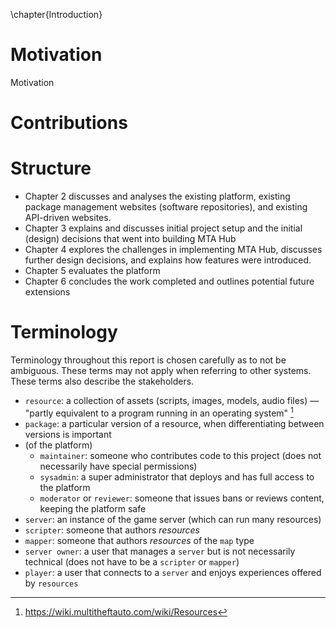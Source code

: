 \chapter{Introduction}

<!--
It should be 30 to 60 pages long, and preferably no shorter than 20 pages.
Appendices are in addition to this and you should place detail here which may be too much
or not strictly necessary when reading the relevant section.
-->

# Motivation

Motivation

# Contributions

# Structure

- Chapter 2 discusses and analyses the existing platform, existing package management websites (software repositories), and existing API-driven websites.
- Chapter 3 explains and discusses initial project setup and the initial (design) decisions that went into building MTA Hub
- Chapter 4 explores the challenges in implementing MTA Hub, discusses further design decisions, and explains how features were introduced.
- Chapter 5 evaluates the platform
- Chapter 6 concludes the work completed and outlines potential future extensions

# Terminology

Terminology throughout this report is chosen carefully as to not be ambiguous. These terms may not apply when referring to other systems. These terms also describe the stakeholders.

- `resource`: a collection of assets (scripts, images, models, audio files) — "partly equivalent to a program running in an operating system" [^what-is-a-resource]
- `package`: a particular version of a resource, when differentiating between versions is important
- (of the platform)
    - `maintainer`: someone who contributes code to this project (does not necessarily have special permissions)
    - `sysadmin`: a super administrator that deploys and has full access to the platform
    - `moderator` or `reviewer`: someone that issues bans or reviews content, keeping the platform safe
- `server`: an instance of the game server (which can run many resources)
- `scripter`: someone that authors _resources_
- `mapper`: someone that authors _resources_ of the `map` type
- `server owner`: a user that manages a `server` but is not necessarily technical (does not have to be a `scripter` or `mapper`)
- `player`: a user that connects to a `server` and enjoys experiences offered by `resources`

[^what-is-a-resource]: https://wiki.multitheftauto.com/wiki/Resources
